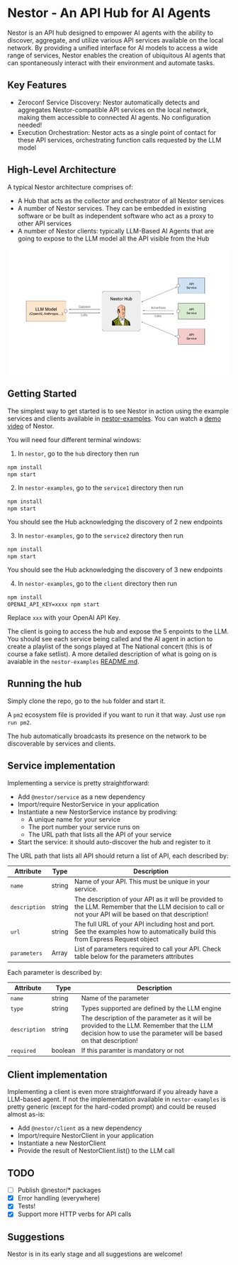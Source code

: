 # Nestor - An API Hub for AI Agents

Nestor is an API hub designed to empower AI agents with the ability to discover, aggregate, and utilize various API services available on the local network. By providing a unified interface for AI models to access a wide range of services, Nestor enables the creation of ubiquitous AI agents that can spontaneously interact with their environment and automate tasks.

## Key Features

* Zeroconf Service Discovery: Nestor automatically detects and aggregates Nestor-compatible API services on the local network, making them accessible to connected AI agents. No configuration needed!
* Execution Orchestration: Nestor acts as a single point of contact for these API services, orchestrating function calls requested by the LLM model

## High-Level Architecture

A typical Nestor architecture comprises of:

- A Hub that acts as the collector and orchestrator of all Nestor services
- A number of Nestor services. They can be embedded in existing software or be built as independent software who act as a proxy to other API services
- A number of Nestor clients: typically LLM-Based AI Agents that are going to expose to the LLM model all the API visible from the Hub

<img src="doc/architecture.png" >

## Getting Started

The simplest way to get started is to see Nestor in action using the example services and clients available in [nestor-examples](https://github.com/nbonamy/nestor-examples). You can watch a [demo video](https://youtu.be/qPjsabr4dfo) of Nestor.

You will need four different terminal windows:

1. In `nestor`, go to the `hub` directory then run
```
npm install
npm start
```

2. In `nestor-examples`, go to the `service1` directory then run
```
npm install
npm start
```

  You should see the Hub acknowledging the discovery of 2 new endpoints

3. In `nestor-examples`, go to the `service2` directory then run
```
npm install
npm start
```

  You should see the Hub acknowledging the discovery of 3 new endpoints

4. In `nestor-examples`, go to the `client` directory then run
```
npm install
OPENAI_API_KEY=xxxx npm start
```

Replace `xxx` with your OpenAI API Key.

The client is going to access the hub and expose the 5 enpoints to the LLM. You should see each service being called and the AI agent in action to create a playlist of the songs played at The National concert (this is of course a fake setlist). A more detailed description of what is going on is avaiable in the `nestor-examples` [README.md](https://github.com/nbonamy/nestor-examples/blob/main/README.md).

## Running the hub

Simply clone the repo, go to the `hub` folder and start it.

A `pm2` ecosystem file is provided if you want to run it that way. Just use `npm run pm2`.

The hub automatically broadcasts its presence on the network to be discoverable by services and clients.

## Service implementation

Implementing a service is pretty straightforward:
- Add `@nestor/service` as a new dependency
- Import/require NestorService in your application
- Instantiate a new NestorService instance by prodiving:
  - A unique name for your service
  - The port number your service runs on
  - The URL path that lists all the API of your service
- Start the service: it should auto-discover the hub and register to it

The URL path that lists all API should return a list of API, each described by:

| Attribute | Type | Description |
|-----------|------|-------------|
| `name` | string | Name of your API. This must be unique in your service. |
| `description` | string | The description of your API as it will be provided to the LLM. Remember that the LLM decision to call or not your API will be based on that description!|
| `url` | string | The full URL of your API including host and port. See the examples how to automatically build this from Express Request object|
| `parameters` | Array | List of parameters required to call your API. Check table below for the parameters attributes|

Each parameter is described by:

| Attribute | Type | Description |
|-----------|------|-------------|
| `name` | string | Name of the parameter |
| `type` | string | Types supported are defined by the LLM engine |
| `description` | string | The description of the parameter as it will be provided to the LLM. Remember that the LLM decision how to use the parameter will be based on that description!|
| `required` | boolean | If this paramter is mandatory or not|

## Client implementation

Implementing a client is even more straightforward if you already have a LLM-based agent. If not the implementation available in `nestor-examples` is pretty generic (except for the hard-coded prompt) and could be reused almost as-is:

- Add `@nestor/client` as a new dependency
- Import/require NestorClient in your application
- Instantiate a new NestorClient
- Provide the result of NestorClient.list() to the LLM call

## TODO

- [ ] Publish @nestor/* packages
- [X] Error handling (everywhere)
- [X] Tests!
- [x] Support more HTTP verbs for API calls

## Suggestions

Nestor is in its early stage and all suggestions are welcome!
